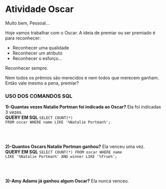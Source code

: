 # Atividade Oscar

Muito bem, Pessoal... 

Hoje vamos trabalhar com o Oscar.
A ideia de premiar ou ser premiado é para reconhecer:
- Reconhecer uma qualidade
- Reconhecer um atributo
- Reconhecer o esforço... 

Reconhecer sempre.

Nem todos os prêmios são merecidos e nem todos que merecem ganham. 
Então vale mesmo a pena, premiar? 


<h3>USO DOS COMANDOS SQL</h3>

<b>1)-Quantas vezes Natalie Portman foi indicada ao Oscar?</b>
Ela foi indicadas 3 vezes. <br>
<b>QUERY EM SQL</b>
<code>SELECT COUNT(*) FROM oscar WHERE name LIKE '%Natalie Portman%';</code>

<br><br>

<b>2)-Quantos Oscars Natalie Portman ganhou?</b>
Ela venceu uma vez. <br> 
<b>QUERY EM SQL</b>
<code>SELECT COUNT(*) FROM oscar WHERE name LIKE '%Natalie Portman%' AND winner LIKE '%True%';</code>

<br><br>

<b>3)-Amy Adams já ganhou algum Oscar?</b>
Ela nunca venceu. <br>






